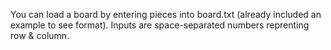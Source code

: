You can load a board by entering pieces into board.txt (already included an example to see format).
Inputs are space-separated numbers reprenting row & column.
